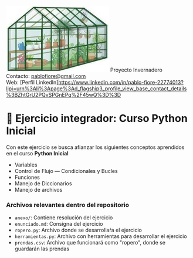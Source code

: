 ![Img Invernadero](img/inverna.jpg)
Proyecto Invernadero\
Contacto: pablofiore@gmail.com\
Web: [Perfil LinkedIn]https://www.linkedin.com/in/pablo-fiore-22774013?lipi=urn%3Ali%3Apage%3Ad_flagship3_profile_view_base_contact_details%3BZhtGrU2PQvSPGnEPq%2F45wQ%3D%3D

# :rocket: Ejercicio integrador: Curso Python Inicial

Con este ejercicio se busca afianzar los siguientes conceptos aprendidos en el curso **Python Inicial**
- Variables
- Control de Flujo — Condicionales y Bucles
- Funciones
- Manejo de Diccionarios
- Manejo de archivos

### Archivos relevantes dentro del repositorio

- `anexo/`: Contiene resolución del ejercicio
- `enunciado.md`: Consigna del ejercicio
- `ropero.py`: Archivo donde se desarrollaŕa el ejercicio
- `herramientas.py`: Archivo con herramientas para desarrollar el ejercicio
- `prendas.csv`: Archivo que funcionará como "ropero", donde se guardarán las prendas  
